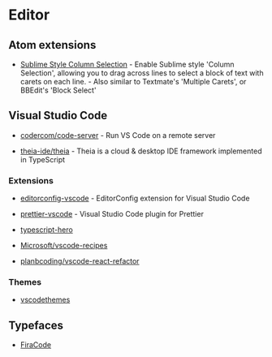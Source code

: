 # Editor

## Atom extensions

- [Sublime Style Column Selection](https://atom.io/packages/sublime-style-column-selection) - Enable Sublime style 'Column Selection', allowing you to drag across lines to select a block of text with carets on each line. - Also similar to Textmate's 'Multiple Carets', or BBEdit's 'Block Select'

## Visual Studio Code

- [codercom/code-server](https://github.com/codercom/code-server) - Run VS Code on a remote server

- [theia-ide/theia](https://github.com/theia-ide/theia) - Theia is a cloud & desktop IDE framework implemented in TypeScript

### Extensions

- [editorconfig-vscode](https://github.com/editorconfig/editorconfig-vscode) - EditorConfig extension for Visual Studio Code

- [prettier-vscode](https://github.com/prettier/prettier-vscode) - Visual Studio Code plugin for Prettier

- [typescript-hero](https://github.com/buehler/typescript-hero)

- [Microsoft/vscode-recipes](https://github.com/Microsoft/vscode-recipes)

- [planbcoding/vscode-react-refactor](https://github.com/planbcoding/vscode-react-refactor)

### Themes

- [vscodethemes](https://vscodethemes.com/)

## Typefaces

- [FiraCode](https://github.com/tonsky/FiraCode)

